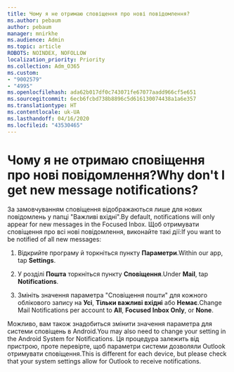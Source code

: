 ```yaml
---
title: Чому я не отримаю сповіщення про нові повідомлення?
ms.author: pebaum
author: pebaum
manager: mnirkhe
ms.audience: Admin
ms.topic: article
ROBOTS: NOINDEX, NOFOLLOW
localization_priority: Priority
ms.collection: Adm_O365
ms.custom:
- "9002579"
- "4995"
ms.openlocfilehash: ada62b017df0c743071fe67077aadd966cf5e651
ms.sourcegitcommit: 6ecb6fcbd738b8896c5d616130074438a1a6e357
ms.translationtype: HT
ms.contentlocale: uk-UA
ms.lasthandoff: 04/16/2020
ms.locfileid: "43530465"
---
```

# <a name="why-dont-i-get-new-message-notifications"></a><span data-ttu-id="4a54f-102">Чому я не отримаю сповіщення про нові повідомлення?</span><span class="sxs-lookup"><span data-stu-id="4a54f-102">Why don't I get new message notifications?</span></span>

<span data-ttu-id="4a54f-103">За замовчуванням сповіщення відображаються лише для нових повідомлень у папці "Важливі вхідні".</span><span class="sxs-lookup"><span data-stu-id="4a54f-103">By default, notifications will only appear for new messages in the Focused Inbox.</span></span> <span data-ttu-id="4a54f-104">Щоб отримувати сповіщення про всі нові повідомлення, виконайте такі дії:</span><span class="sxs-lookup"><span data-stu-id="4a54f-104">If you want to be notified of all new messages:</span></span>

1. <span data-ttu-id="4a54f-105">Відкрийте програму й торкніться пункту **Параметри**.</span><span class="sxs-lookup"><span data-stu-id="4a54f-105">Within our app, tap **Settings**.</span></span>

2. <span data-ttu-id="4a54f-106">У розділі **Пошта** торкніться пункту **Сповіщення**.</span><span class="sxs-lookup"><span data-stu-id="4a54f-106">Under **Mail**, tap **Notifications**.</span></span>

3. <span data-ttu-id="4a54f-107">Змініть значення параметра "Сповіщення пошти" для кожного облікового запису на **Усі**, **Тільки важливі вхідні** або **Немає**.</span><span class="sxs-lookup"><span data-stu-id="4a54f-107">Change Mail Notifications per account to **All**, **Focused Inbox Only**, or **None**.</span></span>

<span data-ttu-id="4a54f-108">Можливо, вам також знадобиться змінити значення параметра для системи сповіщень в Android.</span><span class="sxs-lookup"><span data-stu-id="4a54f-108">You may also need to change your setting in the Android System for Notifications.</span></span> <span data-ttu-id="4a54f-109">Ця процедура залежить від пристрою, проте перевірте, щоб параметри системи дозволяли Outlook отримувати сповіщення.</span><span class="sxs-lookup"><span data-stu-id="4a54f-109">This is different for each device, but please check that your system settings allow for Outlook to receive notifications.</span></span>

